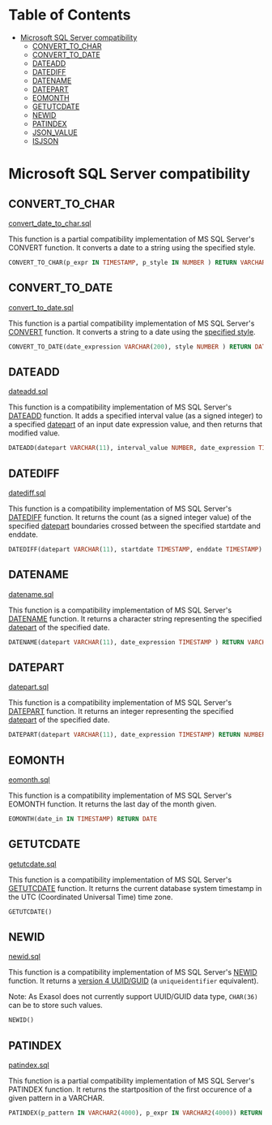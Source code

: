 # Table of Contents

<!-- toc -->

- [Microsoft SQL Server compatibility](#microsoft-sql-server-compatibility)
  * [CONVERT_TO_CHAR](#convert_to_char)
  * [CONVERT_TO_DATE](#convert_to_date)
  * [DATEADD](#dateadd)
  * [DATEDIFF](#datediff)
  * [DATENAME](#datename)
  * [DATEPART](#datepart)
  * [EOMONTH](#eomonth)
  * [GETUTCDATE](#getutcdate)
  * [NEWID](#newid)
  * [PATINDEX](#patindex)
  * [JSON_VALUE](../json/README.md#json_value)
  * [ISJSON](../json/README.md#isjson)

<!-- tocstop -->

# Microsoft SQL Server compatibility 

## CONVERT_TO_CHAR
[convert_date_to_char.sql](convert_date_to_char.sql)

 This function is a partial compatibility implementation of MS SQL Server's CONVERT function.
 It converts a date to a string using the specified style.
```sql
CONVERT_TO_CHAR(p_expr IN TIMESTAMP, p_style IN NUMBER ) RETURN VARCHAR(50)
```

## CONVERT_TO_DATE
[convert_to_date.sql](convert_to_date.sql)

This function is a partial compatibility implementation of MS SQL Server's [CONVERT](https://docs.microsoft.com/en-us/sql/t-sql/functions/cast-and-convert-transact-sql) function. It converts a string to a date using the [specified style](https://docs.microsoft.com/en-us/sql/t-sql/functions/cast-and-convert-transact-sql#date-and-time-styles).
```sql
CONVERT_TO_DATE(date_expression VARCHAR(200), style NUMBER ) RETURN DATE
```

## DATEADD
[dateadd.sql](dateadd.sql)

This function is a compatibility implementation of MS SQL Server's [DATEADD](https://docs.microsoft.com/en-us/sql/t-sql/functions/dateadd-transact-sql) function. It adds a specified interval value (as a signed integer) to a specified [datepart](https://docs.microsoft.com/en-us/sql/t-sql/functions/dateadd-transact-sql#arguments) of an input date expression value, and then returns that modified value.
```sql
DATEADD(datepart VARCHAR(11), interval_value NUMBER, date_expression TIMESTAMP) RETURN TIMESTAMP
```

## DATEDIFF
[datediff.sql](datediff.sql)

This function is a compatibility implementation of MS SQL Server's [DATEDIFF](https://docs.microsoft.com/en-us/sql/t-sql/functions/datediff-transact-sql) function. It returns the count (as a signed integer value) of the specified [datepart](https://docs.microsoft.com/en-us/sql/t-sql/functions/datediff-transact-sql#arguments) boundaries crossed between the specified startdate and enddate.
```sql
DATEDIFF(datepart VARCHAR(11), startdate TIMESTAMP, enddate TIMESTAMP) RETURN NUMBER
```

## DATENAME
[datename.sql](datename.sql)

This function is a compatibility implementation of MS SQL Server's [DATENAME](https://docs.microsoft.com/en-us/sql/t-sql/functions/datename-transact-sql) function. It returns a character string representing the specified [datepart](https://docs.microsoft.com/en-us/sql/t-sql/functions/datename-transact-sql#arguments) of the specified date.
```sql
DATENAME(datepart VARCHAR(11), date_expression TIMESTAMP ) RETURN VARCHAR(30)
```

## DATEPART
[datepart.sql](datepart.sql)

This function is a compatibility implementation of MS SQL Server's [DATEPART](https://docs.microsoft.com/en-us/sql/t-sql/functions/datepart-transact-sql) function. It returns an integer representing the specified [datepart](https://docs.microsoft.com/en-us/sql/t-sql/functions/datepart-transact-sql#arguments) of the specified date.
```sql
DATEPART(datepart VARCHAR(11), date_expression TIMESTAMP) RETURN NUMBER
```

## EOMONTH
[eomonth.sql](eomonth.sql)

This function is a compatibility implementation of MS SQL Server's EOMONTH function.
It returns the last day of the month given.
```sql
EOMONTH(date_in IN TIMESTAMP) RETURN DATE
```

## GETUTCDATE
[getutcdate.sql](getutcdate.sql)

This function is a compatibility implementation of MS SQL Server's [GETUTCDATE](https://docs.microsoft.com/en-us/sql/t-sql/functions/getutcdate-transact-sql) function. It returns the current database system timestamp in the UTC (Coordinated Universal Time) time zone.
```sql
GETUTCDATE()
```

## NEWID
[newid.sql](newid.sql)

This function is a compatibility implementation of MS SQL Server's [NEWID](https://docs.microsoft.com/en-us/sql/t-sql/functions/newid-transact-sql) function.  It returns a [version 4 UUID/GUID](https://en.wikipedia.org/wiki/Universally_unique_identifier#Version_4_(random)) (a `uniqueidentifier` equivalent).

Note: As Exasol does not currently support UUID/GUID data type, `CHAR(36)` can be to store such values.
```sql
NEWID()
```

## PATINDEX
[patindex.sql](patindex.sql)

This function is a partial compatibility implementation of MS SQL Server's PATINDEX function.
It returns the startposition of the first occurence of a given pattern in a VARCHAR.
    
```sql
PATINDEX(p_pattern IN VARCHAR2(4000), p_expr IN VARCHAR2(4000)) RETURN NUMBER
```


